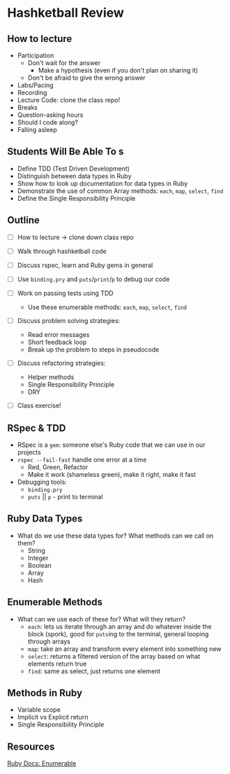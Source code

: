 # Hashketball Review

## How to lecture
- Participation
  - Don't wait for the answer
    - Make a hypothesis (even if you don't plan on sharing it)
  - Don't be afraid to give the wrong answer
- Labs/Pacing
- Recording
- Lecture Code: clone the class repo!
- Breaks
- Question-asking hours
- Should I code along?
- Falling asleep

## Students Will Be Able To s
- Define TDD (Test Driven Development)
- Distinguish between data types in Ruby
- Show how to look up documentation for data types in Ruby
- Demonstrate the use of common Array methods: `each`, `map`, `select`, `find`
- Define the Single Responsibility Principle

## Outline
- [ ] How to lecture -> clone down class repo
- [ ] Walk through hashketball code
- [ ] Discuss rspec, learn and Ruby gems in general
- [ ] Use `binding.pry` and `puts`/`print`/`p` to debug our code
- [ ] Work on passing tests using TDD
  - Use these enumerable methods: `each`, `map`, `select`, `find`
- [ ] Discuss problem solving strategies: 
  - Read error messages
  - Short feedback loop
  - Break up the problem to steps in pseudocode
- [ ] Discuss refactoring strategies:
  - Helper methods
  - Single Responsibility Principle
  - DRY
- [ ] Class exercise!


## RSpec & TDD
- RSpec is a `gem`: someone else's Ruby code that we can use in our projects
- `rspec --fail-fast` handle one error at a time
  - Red, Green, Refactor
  - Make it work (shameless green), make it right, make it fast
- Debugging tools:
  - `binding.pry`
  - `puts` || `p` - print to terminal

## Ruby Data Types
- What do we use these data types for? What methods can we call on them?
  - String
  - Integer
  - Boolean
  - Array
  - Hash

## Enumerable Methods
- What can we use each of these for? What will they return?
  - `each`: lets us iterate through an array and do whatever inside the block (spork), good for `puts`ing to the terminal, general looping through arrays
  - `map`: take an array and transform every element into something new
  - `select`: returns a filtered version of the array based on what elements return true
  - `find`: same as select, just returns one element

## Methods in Ruby
- Variable scope
- Implicit vs Explicit return
- Single Responsibility Principle

## Resources
[Ruby Docs: Enumerable](https://ruby-doc.org/core/Enumerable.html)

